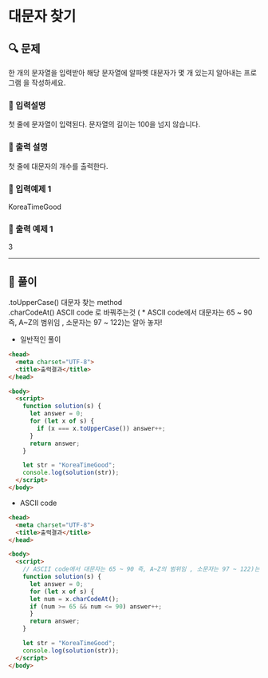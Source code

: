 # 대문자 찾기

##  🔍 문제 
한 개의 문자열을 입력받아 해당 문자열에 알파벳 대문자가 몇 개 있는지 알아내는 프로그램
을 작성하세요.

### 🔹 입력설명
첫 줄에 문자열이 입력된다. 문자열의 길이는 100을 넘지 않습니다.

### 🔹 출력 설명
첫 줄에 대문자의 개수를 출력한다.

### 🔹 입력예제 1
KoreaTimeGood

### 🔹 출력 예제 1
3

----

##  📌 풀이
.toUpperCase() 대문자 찾는 method  
.charCodeAt() ASCII code 로 바꿔주는것 ( * ASCII code에서 대문자는 65 ~ 90 즉, A~Z의 범위임 , 소문자는 97 ~ 122)는 알아 놓자!

- 일반적인 풀이
```html
<head>
  <meta charset="UTF-8">
  <title>출력결과</title>
</head>

<body>
  <script>
    function solution(s) {
      let answer = 0;
      for (let x of s) {
        if (x === x.toUpperCase()) answer++;
      }
      return answer;
    }

    let str = "KoreaTimeGood";
    console.log(solution(str));
  </script>
</body>
```

- ASCII code 
```html
<head>
  <meta charset="UTF-8">
  <title>출력결과</title>
</head>

<body>
  <script>
    // ASCII code에서 대문자는 65 ~ 90 즉, A~Z의 범위임 , 소문자는 97 ~ 122)는 알아 놓자!
    function solution(s) {
      let answer = 0;
      for (let x of s) {
      let num = x.charCodeAt();
      if (num >= 65 && num <= 90) answer++;
      }
      return answer;
    }

    let str = "KoreaTimeGood";
    console.log(solution(str));
  </script>
</body>
```
